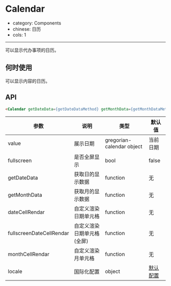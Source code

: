 # Calendar

- category: Components
- chinese: 日历
- cols: 1

---

可以显示代办事项的日历。

## 何时使用

可以显示内容的日历。

## API

```html
<Calendar getDateData={getDateDataMethod} getMonthData={getMonthDataMethod} />
```

| 参数         | 说明           | 类型     | 默认值       |
|--------------|----------------|----------|--------------|
| value        | 展示日期           | gregorian-calendar object   | 当前日期        |
| fullscreen  | 是否全屏显示    | bool   | false           |
| getDateData  | 获取日的显示数据    | function   | 无           |
| getMonthData       | 获取月的显示数据 | function   | 无  |
| dateCellRendar  | 自定义渲染日期单元格    | function   | 无           |
| fullscreenDateCellRendar  | 自定义渲染日期单元格(全屏)    | function   | 无           |
| monthCellRendar       | 自定义渲染月单元格 | function   | 无  |
| locale       | 国际化配置 | object   | [默认配置](https://github.com/ant-design/ant-design/issues/424)  |
